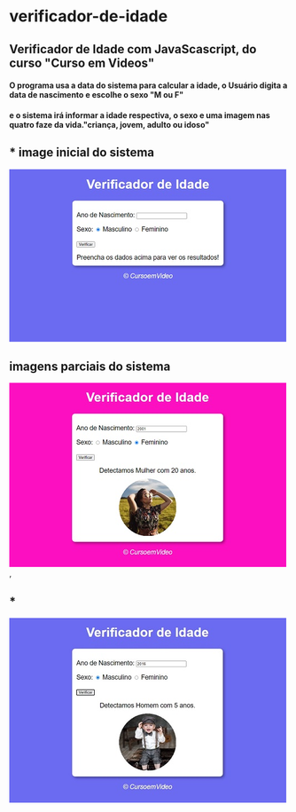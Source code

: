 # verificador-de-idade
## Verificador de Idade com JavaScascript, do curso "Curso em Videos"
#### O programa usa a data do sistema para calcular a idade,  o Usuário digita a data de nascimento e escolhe o sexo "M ou F"
#### e o sistema irá informar a idade respectiva, o sexo e uma imagem nas quatro faze da vida."criança, jovem, adulto ou idoso"

## * image inicial do sistema
![imagem inicial_](https://github.com/NivaldoCouto/verificador-de-idade/blob/main/img-sistema-ini.jpg)

## imagens parciais do sistema
![imagem sistema](https://github.com/NivaldoCouto/verificador-de-idade/blob/main/img-jovem-f.jpg),

## *
![image](https://github.com/NivaldoCouto/verificador-de-idade/blob/main/img-cri-m.jpg)
